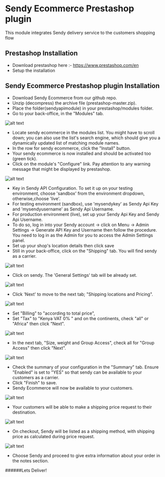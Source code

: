 # Sendy Ecommerce Prestashop plugin
This module integrates Sendy delivery service to the customers shopping flow


## Prestashop Installation
 - Download prestashop here :- https://www.prestashop.com/en
 - Setup the installation

## Sendy Ecommerce Prestashop plugin Installation
 - Download Sendy Ecommerce from our github repo.
 - Unzip (decompress) the archive file (prestashop-master.zip).
 - Place the folder(sendyapimodule) in your prestashop/modules folder.
 - Go to your back-office, in the "Modules" tab.
 
 ![alt text](https://raw.githubusercontent.com/sendyit/prestashop/master/views/img/install-module.png)
 
 - Locate sendy ecommerce in the modules list. You might have to scroll down; you can also use the list's search engine, which should give you a dynamically updated list of matching module names.
 - In the row for sendy ecommerce, click the "Install" button.
 - Your sendy ecommerce is now installed and should be activated too (green tick).
 - Click on the module's "Configure" link. Pay attention to any warning message that might be displayed by prestashop.
 
  ![alt text](https://raw.githubusercontent.com/sendyit/prestashop/master/views/img/environment.png)
  
 - Key in Sendy API Configuration. To set it up on your testing environment, choose 'sandbox' from the environment dropdown, otherwise,choose 'live'. 
 - For testing environment (sandbox), use 'mysendykey' as Sendy Api Key and 'mysendyusername' as Sendy Api Username.
 - For production environment (live), set up your Sendy Api Key and Sendy Api Username. 
 - To do so, log in into your Sendy account -> click on Menu -> Admin Settings -> Generate API Key and Username then follow the procedure. You need to log in as the Admin for you to access the Admin Settings panel. 
 - Set up your shop's location details then click save
 - Still in your back-office, click on the "Shipping" tab. You will find sendy as a carrier.
 
  ![alt text](https://raw.githubusercontent.com/sendyit/prestashop/master/views/img/shipping.png)
  
 - Click on sendy. The 'General Settings' tab will be already set.
 
 ![alt text](https://raw.githubusercontent.com/sendyit/prestashop/master/views/img/carrier-settings-set-from-sendy.png)
 
 - Click 'Next' to move to the next tab; "Shipping locations and Pricing".
 
 ![alt text](https://raw.githubusercontent.com/sendyit/prestashop/master/views/img/carrier-settings-shipping-locations-and-costs.png)
 
 - Set "Billing" to "according to total price",
 - Set "Tax" to "Kenya VAT 0% " and on the continents, check "all" or "Africa" then click "Next".
 
 ![alt text](https://raw.githubusercontent.com/sendyit/prestashop/master/views/img/carrier-settings-group-access.png)
 
 - In the next tab, "Size, weight and Group Access", check all for "Group Access" then click "Next".
 
 ![alt text](https://raw.githubusercontent.com/sendyit/prestashop/master/views/img/carrier-settings-summary.png)
 
 - Check the summary of your configuration in the "Summary" tab. Ensure "Enabled" is set to "YES" so that sendy can be available to your customers as a carrier.
 - Click "Finish" to save.
 - Sendy Ecommerce will now be available to your customers.
 
 ![alt text](https://raw.githubusercontent.com/sendyit/prestashop/master/views/img/sendy-hooked.png)
 
 - Your customers will be able to make a shipping price request to their destination.
 
  ![alt text](https://raw.githubusercontent.com/sendyit/prestashop/master/views/img/pricing.png)
  
 - On checkout, Sendy will be listed as a shipping method, with shipping price as calculated during price request.
 
  ![alt text](https://raw.githubusercontent.com/sendyit/prestashop/master/views/img/notes.png)
  
 - Choose Sendy and proceed to give extra information about your order in the notes section.

######Lets Deliver!